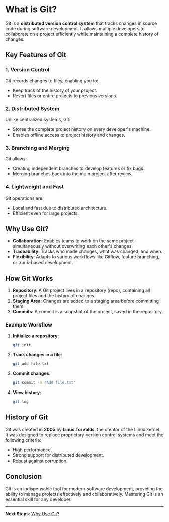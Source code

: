 # What is Git?

Git is a **distributed version control system** that tracks changes in source code during software development. It allows multiple developers to collaborate on a project efficiently while maintaining a complete history of changes.

## Key Features of Git

### 1. **Version Control**
Git records changes to files, enabling you to:
- Keep track of the history of your project.
- Revert files or entire projects to previous versions.

### 2. **Distributed System**
Unlike centralized systems, Git:
- Stores the complete project history on every developer's machine.
- Enables offline access to project history and changes.

### 3. **Branching and Merging**
Git allows:
- Creating independent branches to develop features or fix bugs.
- Merging branches back into the main project after review.

### 4. **Lightweight and Fast**
Git operations are:
- Local and fast due to distributed architecture.
- Efficient even for large projects.

## Why Use Git?

- **Collaboration**: Enables teams to work on the same project simultaneously without overwriting each other's changes.
- **Traceability**: Tracks who made changes, what was changed, and when.
- **Flexibility**: Adapts to various workflows like Gitflow, feature branching, or trunk-based development.

## How Git Works

1. **Repository**: A Git project lives in a repository (repo), containing all project files and the history of changes.
2. **Staging Area**: Changes are added to a staging area before committing them.
3. **Commits**: A commit is a snapshot of the project, saved in the repository.

### Example Workflow

1. **Initialize a repository**:  
   ```bash
   git init
   ```

2. **Track changes in a file**:  
   ```bash
   git add file.txt
   ```

3. **Commit changes**:  
   ```bash
   git commit -m "Add file.txt"
   ```

4. **View history**:  
   ```bash
   git log
   ```

## History of Git

Git was created in **2005** by **Linus Torvalds**, the creator of the Linux kernel. It was designed to replace proprietary version control systems and meet the following criteria:
- High performance.
- Strong support for distributed development.
- Robust against corruption.

## Conclusion

Git is an indispensable tool for modern software development, providing the ability to manage projects effectively and collaboratively. Mastering Git is an essential skill for any developer.

---

**Next Steps**: [Why Use Git?](./2.%20Why%20Use%20Git.md)
